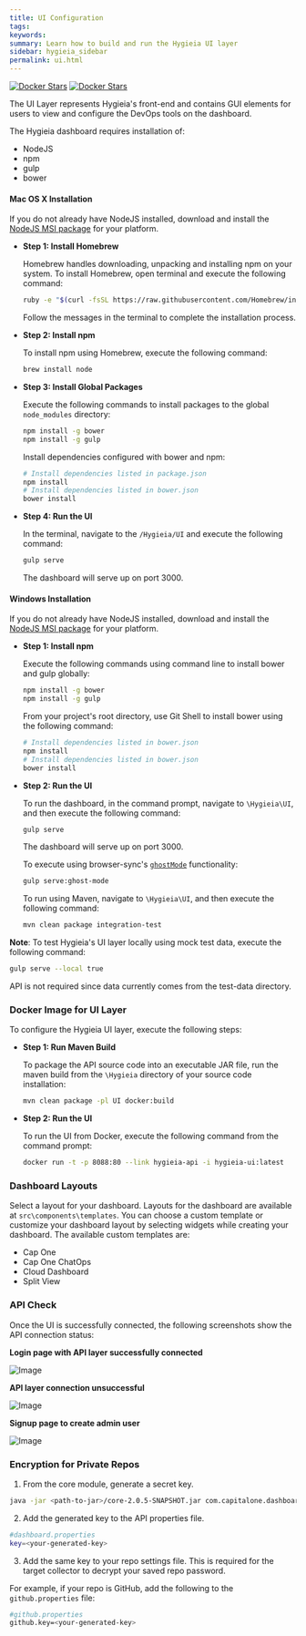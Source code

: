 ```yaml
---
title: UI Configuration
tags:
keywords:
summary: Learn how to build and run the Hygieia UI layer
sidebar: hygieia_sidebar
permalink: ui.html
---
```


[![Docker Stars](https://img.shields.io/docker/stars/capitalone/hygieia-ui.svg)](https://hub.docker.com/r/capitalone/hygieia-api/)
[![Docker Stars](https://img.shields.io/docker/pulls/capitalone/hygieia-ui.svg)](https://hub.docker.com/r/capitalone/hygieia-api/)

The UI Layer represents Hygieia's front-end and contains GUI elements for users to view and configure the DevOps tools on the dashboard.

The Hygieia dashboard requires installation of:

- NodeJS
- npm
- gulp
- bower

#### Mac OS X Installation

If you do not already have NodeJS installed, download and install the [NodeJS MSI package](https://nodejs.org/en/download/) for your platform.

*	**Step 1: Install Homebrew**

	Homebrew handles downloading, unpacking and installing npm on your system.
	To install Homebrew, open terminal and execute the following command:

	```bash
	ruby -e "$(curl -fsSL https://raw.githubusercontent.com/Homebrew/install/master/install)"
	```
	
 	Follow the messages in the terminal to complete the installation process.

*	**Step 2: Install npm**

	To install npm using Homebrew, execute the following command:
	
	```bash
	brew install node
	```

*	**Step 3: Install Global Packages**

	Execute the following commands to install packages to the global `node_modules` directory:
	
	```bash
	npm install -g bower
	npm install -g gulp
	```
	Install dependencies configured with bower and npm:

	```bash
	# Install dependencies listed in package.json
	npm install
	# Install dependencies listed in bower.json
	bower install
	```

*	**Step 4: Run the UI**
	
	In the terminal, navigate to the `/Hygieia/UI` and execute the following command:
	
	```bash
	gulp serve
	```
	
	The dashboard will serve up on port 3000.
	
#### Windows Installation

If you do not already have NodeJS installed, download and install the [NodeJS MSI package](https://nodejs.org/en/download/) for your platform.

*	**Step 1: Install npm**

	Execute the following commands using command line to install bower and gulp globally:

	```bash
	npm install -g bower
	npm install -g gulp
	```
	
	From your project's root directory, use Git Shell to install bower using the following command:

	```bash
	# Install dependencies listed in bower.json
	npm install
	# Install dependencies listed in bower.json
	bower install
	```

*	**Step 2: Run the UI**

	To run the dashboard, in the command prompt, navigate to `\Hygieia\UI`, and then execute the following command:

	```bash
	gulp serve
	```
	The dashboard will serve up on port 3000.

	To execute using browser-sync's [`ghostMode`](https://www.browsersync.io/docs/options#option-ghostMode) functionality:

	```bash
	gulp serve:ghost-mode
	```

	To run using Maven, navigate to `\Hygieia\UI`, and then execute the following command:

	```bash
	mvn clean package integration-test
	```

**Note**: To test Hygieia's UI layer locally using mock test data, execute the following command:

```bash
gulp serve --local true
```
API is not required since data currently comes from the test-data directory.

### Docker Image for UI Layer

To configure the Hygieia UI layer, execute the following steps:

*	**Step 1: Run Maven Build**

	To package the API source code into an executable JAR file, run the maven build from the `\Hygieia` directory of your source code installation:

	```bash
	mvn clean package -pl UI docker:build
	```
	
*	**Step 2: Run the UI**

	To run the UI from Docker, execute the following command from the command prompt:
	
	```bash
	docker run -t -p 8088:80 --link hygieia-api -i hygieia-ui:latest
	```
	
### Dashboard Layouts

Select a layout for your dashboard. Layouts for the dashboard are available at `src\components\templates`. You can choose a custom template or customize your dashboard layout by selecting widgets while creating your dashboard. The available custom templates are:

* Cap One
* Cap One ChatOps
* Cloud Dashboard
* Split View

### API Check

Once the UI is successfully connected, the following screenshots show the API connection status:

**Login page with API layer successfully connected**

![Image](http://www.capitalone.io/Hygieia/media/images/apiup.png)

**API layer connection unsuccessful**

![Image](http://www.capitalone.io/Hygieia/media/images/apidown.png)

**Signup page to create admin user**

![Image](http://www.capitalone.io/Hygieia/media/images/adminuser.png)

### Encryption for Private Repos

1. From the core module, generate a secret key.

```bash
java -jar <path-to-jar>/core-2.0.5-SNAPSHOT.jar com.capitalone.dashboard.util.Encryption
```

2. Add the generated key to the API properties file.

```bash
#dashboard.properties
key=<your-generated-key>
```

3. Add the same key to your repo settings file. This is required for the target collector to decrypt your saved repo password.

For example, if your repo is GitHub, add the following to the `github.properties` file:

```bash
#github.properties
github.key=<your-generated-key>
```